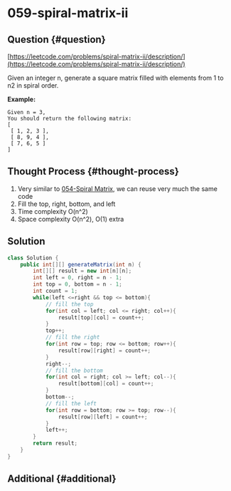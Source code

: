 # 059-spiral-matrix-ii

## Question {#question}

[https://leetcode.com/problems/spiral-matrix-ii/description/](https://leetcode.com/problems/spiral-matrix-ii/description/)

Given an integer n, generate a square matrix filled with elements from 1 to n2 in spiral order.

**Example:**

```text
Given n = 3,
You should return the following matrix:
[
 [ 1, 2, 3 ],
 [ 8, 9, 4 ],
 [ 7, 6, 5 ]
]
```

## Thought Process {#thought-process}

1. Very similar to [054-Spiral Matrix](054-spiral-matrix.md), we can reuse very much the same code
2. Fill the top, right, bottom, and left
3. Time complexity O\(n^2\)
4. Space complexity O\(n^2\), O\(1\) extra

## Solution

```java
class Solution {
    public int[][] generateMatrix(int n) {
        int[][] result = new int[n][n];
        int left = 0, right = n - 1;
        int top = 0, bottom = n - 1;
        int count = 1;
        while(left <=right && top <= bottom){
            // fill the top
            for(int col = left; col <= right; col++){
                result[top][col] = count++;
            }
            top++;
            // fill the right
            for(int row = top; row <= bottom; row++){
                result[row][right] = count++;
            }
            right--;
            // fill the bottom
            for(int col = right; col >= left; col--){
                result[bottom][col] = count++;
            }
            bottom--;
            // fill the left
            for(int row = bottom; row >= top; row--){
                result[row][left] = count++;
            }
            left++;
        }
        return result;
    }
}
```

## Additional {#additional}

